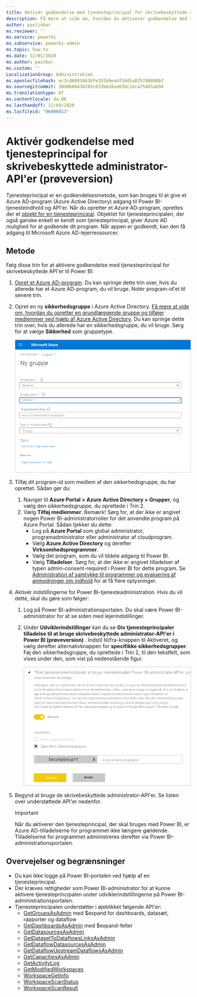 ```yaml
---
title: Aktivér godkendelse med tjenesteprincipal for skrivebeskyttede administrator-API'er (prøveversion)
description: Få mere at vide om, hvordan du aktiverer godkendelse med tjenesteprincipal for at tillade brug af skrivebeskyttede administrator-API'er.
author: paulinbar
ms.reviewer: ''
ms.service: powerbi
ms.subservice: powerbi-admin
ms.topic: how-to
ms.date: 12/01/2020
ms.author: painbar
ms.custom: ''
LocalizationGroup: Administration
ms.openlocfilehash: ec3cd60916630fe355b9ea4f54d5a025788800bf
ms.sourcegitcommit: 30d0668434283c633bda9ae03bc2aca75401ab94
ms.translationtype: HT
ms.contentlocale: da-DK
ms.lasthandoff: 12/09/2020
ms.locfileid: "96906813"
---
```

# <a name="enable-service-principal-authentication-for-read-only-admin-apis-preview"></a>Aktivér godkendelse med tjenesteprincipal for skrivebeskyttede administrator-API'er (prøveversion)

Tjenesteprincipal er en godkendelsesmetode, som kan bruges til at give et Azure AD-program (Azure Active Directory) adgang til Power BI-tjenesteindhold og API'er.
Når du opretter et Azure AD-program, oprettes der et [objekt for en tjenesteprincipal](https://docs.microsoft.com/azure/active-directory/develop/app-objects-and-service-principals#service-principal-object). Objektet for tjenesteprincipalen, der også ganske enkelt er kendt som tjenesteprincipal, giver Azure AD mulighed for at godkende dit program. Når appen er godkendt, kan den få adgang til Microsoft Azure AD-lejerressourcer.

## <a name="method"></a>Metode

Følg disse trin for at aktivere godkendelse med tjenesteprincipal for skrivebeskyttede API'er til Power BI:

1. [Opret et Azure AD-program](https://docs.microsoft.com/azure/active-directory/develop/howto-create-service-principal-portal). Du kan springe dette trin over, hvis du allerede har et Azure AD-program, du vil bruge. Notér program-id'et til senere trin. 
2. Opret en ny **sikkerhedsgruppe** i Azure Active Directory. [Få mere at vide om, hvordan du opretter en grundlæggende gruppe og tilføjer medlemmer ved hjælp af Azure Active Directory](https://docs.microsoft.com/azure/active-directory/fundamentals/active-directory-groups-create-azure-portal). Du kan springe dette trin over, hvis du allerede har en sikkerhedsgruppe, du vil bruge.
    Sørg for at vælge **Sikkerhed** som gruppetype.

    ![Skærmbillede af dialogboksen til oprettelse af en ny gruppe på Azure Portal.](media/read-only-apis-service-principal-auth/azure-portal-new-group-dialog.png)

3. Tilføj dit program-id som medlem af den sikkerhedsgruppe, du har oprettet. Sådan gør du:
    1. Naviger til **Azure Portal > Azure Active Directory > Grupper**, og vælg den sikkerhedsgruppe, du oprettede i Trin 2.
    1. Vælg **Tilføj medlemmer**.
    Bemærk! Sørg for, at der ikke er angivet nogen Power BI-administratorroller for det anvendte program på Azure Portal. Sådan tjekker du dette: 
       * Log på **Azure Portal** som global administrator, programadministrator eller administrator af cloudprogram. 
        * Vælg **Azure Active Directory** og derefter **Virksomhedsprogrammer**. 
        * Vælg det program, som du vil tildele adgang til Power BI. 
        * Vælg **Tilladelser**. Sørg for, at der ikke er angivet tilladelser af typen admin-consent-required i Power BI for dette program. Se [Administration af samtykke til programmer og evaluering af anmodninger om indhold](https://docs.microsoft.com/azure/active-directory/manage-apps/manage-consent-requests) for at få flere oplysninger. 
4. Aktivér indstillingerne for Power BI-tjenesteadministration. Hvis du vil dette, skal du gøre som følger:
    1. Log på Power BI-administrationsportalen. Du skal være Power BI-administrator for at se siden med lejerindstillinger.
    1. Under **Udviklerindstillinger** kan du se **Giv tjenesteprincipaler tilladelse til at bruge skrivebeskyttede administrator-API'er i Power BI (prøveversion)** . Indstil til/fra-knappen til Aktiveret, og vælg derefter alternativknappen for **specifikke sikkerhedsgrupper**. Føj den sikkerhedsgruppe, du oprettede i Trin 2, til den tekstfelt, som vises under den, som vist på nedenstående figur.

        ![Skærmbillede af lejerindstillingen for tilladelse af tjenesteprincipaler.](media/read-only-apis-service-principal-auth/allow-service-principals-tenant-setting.png)

 5. Begynd at bruge de skrivebeskyttede administrator-API'er. Se listen over understøttede API'er nedenfor.

    >[!IMPORTANT]
    >Når du aktiverer den tjenesteprincipal, der skal bruges med Power BI, er Azure AD-tilladelserne for programmet ikke længere gældende. Tilladelserne for programmet administreres derefter via Power BI-administrationsportalen.

## <a name="considerations-and-limitations"></a>Overvejelser og begrænsninger
* Du kan ikke logge på Power BI-portalen ved hjælp af en tjenesteprincipal.
* Der kræves rettigheder som Power BI-administrator for at kunne aktivere tjenesteprincipalen under udviklerindstillingerne på Power BI-administrationsportalen.
* Tjenesteprincipalen understøtter i øjeblikket følgende API'er:
    * [GetGroupsAsAdmin](https://docs.microsoft.com/rest/api/power-bi/admin/groups_getgroupsasadmin) med $expand for dashboards, datasæt, rapporter og dataflow 
    * [GetDashboardsAsAdmin](https://docs.microsoft.com/rest/api/power-bi/admin/dashboards_getdashboardsasadmin) med $expand-felter
    * [GetDatasourcesAsAdmin](https://docs.microsoft.com/rest/api/power-bi/admin/datasets_getdatasourcesasadmin) 
    * [GetDatasetToDataflowsLinksAsAdmin](https://docs.microsoft.com/rest/api/power-bi/admin/datasets_getdatasettodataflowslinksingroupasadmin)
    * [GetDataflowDatasourcesAsAdmin](https://docs.microsoft.com/rest/api/power-bi/admin/dataflows_getdataflowdatasourcesasadmin) 
    * [GetDataflowUpstreamDataflowsAsAdmin](https://docs.microsoft.com/rest/api/power-bi/admin/dataflows_getupstreamdataflowsingroupasadmin) 
    * [GetCapacitiesAsAdmin](https://docs.microsoft.com/rest/api/power-bi/admin/getcapacitiesasadmin)
    * [GetActivityLog](https://docs.microsoft.com/rest/api/power-bi/admin/getactivityevents)
    * [GetModifiedWorkspaces](https://docs.microsoft.com/rest/api/power-bi/admin/workspaceinfo_getmodifiedworkspaces)
    * [WorkspaceGetInfo](https://docs.microsoft.com/rest/api/power-bi/admin/workspaceinfo_postworkspaceinfo)
    * [WorkspaceScanStatus](https://docs.microsoft.com/rest/api/power-bi/admin/workspaceinfo_getscanstatus)
    * [WorkspaceScanResult](https://docs.microsoft.com/rest/api/power-bi/admin/workspaceinfo_getscanresult)
